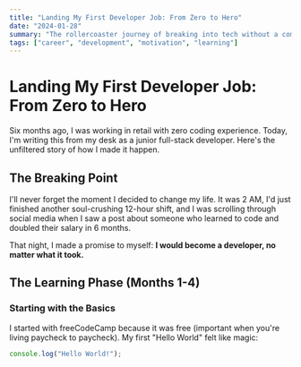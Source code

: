 ```yaml
---
title: "Landing My First Developer Job: From Zero to Hero"
date: "2024-01-28"
summary: "The rollercoaster journey of breaking into tech without a computer science degree"
tags: ["career", "development", "motivation", "learning"]
---
```


# Landing My First Developer Job: From Zero to Hero

Six months ago, I was working in retail with zero coding experience. Today, I'm writing this from my desk as a junior full-stack developer. Here's the unfiltered story of how I made it happen.

## The Breaking Point

I'll never forget the moment I decided to change my life. It was 2 AM, I'd just finished another soul-crushing 12-hour shift, and I was scrolling through social media when I saw a post about someone who learned to code and doubled their salary in 6 months.

That night, I made a promise to myself: **I would become a developer, no matter what it took.**

## The Learning Phase (Months 1-4)

### Starting with the Basics

I started with freeCodeCamp because it was free (important when you're living paycheck to paycheck). My first "Hello World" felt like magic:

```javascript
console.log("Hello World!");